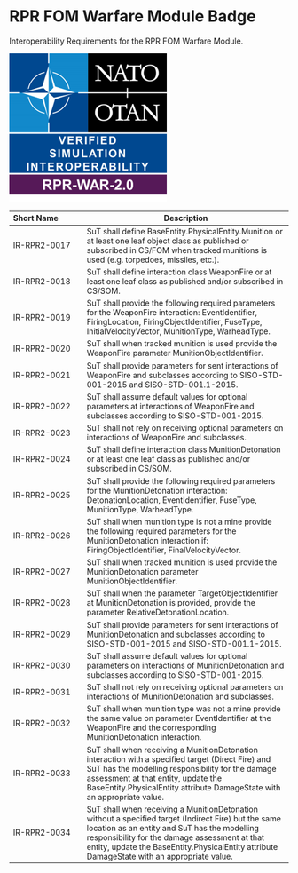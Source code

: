 # RPR FOM Warfare Module Badge

Interoperability Requirements for the RPR FOM Warfare Module. 

![RPR-WARFARE-2.0.png](images/RPR-WARFARE-2.0.png)

| Short&nbsp;Name&nbsp;&nbsp;&nbsp;&nbsp;&nbsp;&nbsp;&nbsp;&nbsp;&nbsp;&nbsp; | Description |
| ---------- | ----------- |
| IR-RPR2-0017 | SuT shall define BaseEntity.PhysicalEntity.Munition or at least one leaf object class as published or subscribed in CS/FOM when tracked munitions is used (e.g. torpedoes, missiles, etc.). |
| IR-RPR2-0018 | SuT shall define interaction class WeaponFire or at least one leaf class as published and/or subscribed in CS/SOM. |
| IR-RPR2-0019 | SuT shall provide the following required parameters for the WeaponFire interaction: EventIdentifier, FiringLocation, FiringObjectIdentifier, FuseType, InitialVelocityVector, MunitionType, WarheadType. |
| IR-RPR2-0020 | SuT shall when tracked munition is used provide the WeaponFire parameter MunitionObjectIdentifier. |
| IR-RPR2-0021 | SuT shall provide parameters for sent interactions of WeaponFire and subclasses according to SISO-STD-001-2015 and SISO-STD-001.1-2015. |
| IR-RPR2-0022 | SuT shall assume default values for optional parameters at interactions of WeaponFire and subclasses according to SISO-STD-001-2015. |
| IR-RPR2-0023 | SuT shall not rely on receiving optional parameters on interactions of WeaponFire and subclasses. |
| IR-RPR2-0024 | SuT shall define interaction class MunitionDetonation or at least one leaf class as published and/or subscribed in CS/SOM. |
| IR-RPR2-0025 | SuT shall provide the following required parameters for the MunitionDetonation interaction: DetonationLocation, EventIdentifier, FuseType, MunitionType, WarheadType. |
| IR-RPR2-0026 | SuT shall when munition type is not a mine provide the following required parameters for the MunitionDetonation interaction if: FiringObjectIdentifier, FinalVelocityVector. |
| IR-RPR2-0027 | SuT shall when tracked munition is used provide the MunitionDetonation parameter MunitionObjectIdentifier. |
| IR-RPR2-0028 | SuT shall when the parameter TargetObjectIdentifier at MunitionDetonation is provided, provide the parameter RelativeDetonationLocation. |
| IR-RPR2-0029 | SuT shall provide parameters for sent interactions of MunitionDetonation and subclasses according to SISO-STD-001-2015 and SISO-STD-001.1-2015. |
| IR-RPR2-0030 | SuT shall assume default values for optional parameters on interactions of MunitionDetonation and subclasses according to SISO-STD-001-2015. |
| IR-RPR2-0031 | SuT shall not rely on receiving optional parameters on interactions of MunitionDetonation and subclasses. |
| IR-RPR2-0032 | SuT shall when munition type was not a mine provide the same value on parameter EventIdentifier at the WeaponFire and the corresponding MunitionDetonation interaction. |
| IR-RPR2-0033 | SuT shall when receiving a MunitionDetonation interaction with a specified target (Direct Fire) and SuT has the modelling responsibility for the damage assessment at that entity, update the BaseEntity.PhysicalEntity attribute DamageState with an appropriate value. |
| IR-RPR2-0034 | SuT shall when receiving a MunitionDetonation without a specified target (Indirect Fire) but the same location as an entity and SuT has the modelling responsibility for the damage assessment at that entity, update the BaseEntity.PhysicalEntity attribute DamageState with an appropriate value. |
